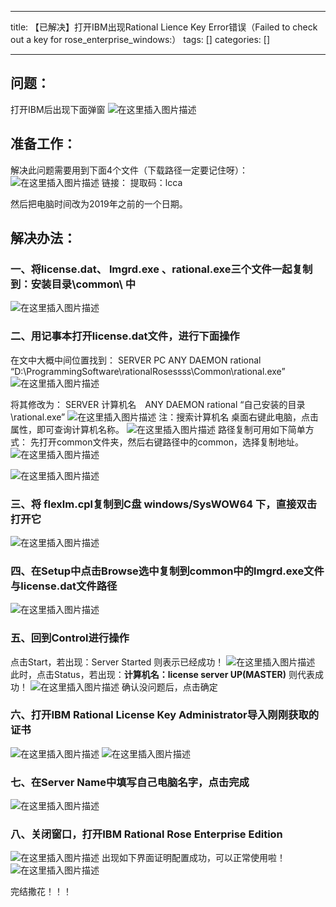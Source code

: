 
--- 
title:  【已解决】打开IBM出现Rational Lience Key Error错误（Failed to check out a key for rose_enterprise_windows:） 
tags: []
categories: [] 

---
## 问题：

打开IBM后出现下面弹窗 <img src="https://img-blog.csdnimg.cn/f84805235fdd4688b89c76540eae8f7c.png?x-oss-process=image/watermark,type_d3F5LXplbmhlaQ,shadow_50,text_Q1NETiBA5L-X5Lq6TGF5bWFu,size_15,color_FFFFFF,t_70,g_se,x_16#pic_center" alt="在这里插入图片描述">

## 准备工作：

解决此问题需要用到下面4个文件（下载路径一定要记住呀）： <img src="https://img-blog.csdnimg.cn/929f48c64b634dc29c6094f81d7ac32d.png?x-oss-process=image/watermark,type_d3F5LXplbmhlaQ,shadow_50,text_Q1NETiBA5L-X5Lq6TGF5bWFu,size_20,color_FFFFFF,t_70,g_se,x_16" alt="在这里插入图片描述"> 链接： 提取码：lcca

然后把电脑时间改为2019年之前的一个日期。

## 解决办法：

### 一、将license.dat、 lmgrd.exe 、rational.exe三个文件一起复制到：安装目录\common\ 中

<img src="https://img-blog.csdnimg.cn/be891e0135cc4d459c755723b1d313f3.png?x-oss-process=image/watermark,type_d3F5LXplbmhlaQ,shadow_50,text_Q1NETiBA5L-X5Lq6TGF5bWFu,size_20,color_FFFFFF,t_70,g_se,x_16" alt="在这里插入图片描述">

### 二、用记事本打开license.dat文件，进行下面操作

在文中大概中间位置找到： SERVER PC ANY DAEMON rational “D:\ProgrammingSoftware\rationalRosessss\Common\rational.exe” <img src="https://img-blog.csdnimg.cn/f5109d6b8cad4c8bbe67693263eb6fa4.png?x-oss-process=image/watermark,type_d3F5LXplbmhlaQ,shadow_50,text_Q1NETiBA5L-X5Lq6TGF5bWFu,size_20,color_FFFFFF,t_70,g_se,x_16" alt="在这里插入图片描述">

将其修改为： SERVER 计算机名　ANY DAEMON rational “自己安装的目录\rational.exe” <img src="https://img-blog.csdnimg.cn/4290b1d129974e3d85f1bc8255aec6ec.png?x-oss-process=image/watermark,type_d3F5LXplbmhlaQ,shadow_50,text_Q1NETiBA5L-X5Lq6TGF5bWFu,size_20,color_FFFFFF,t_70,g_se,x_16#pic_center" alt="在这里插入图片描述"> 注：搜索计算机名 桌面右键此电脑，点击属性，即可查询计算机名称。 <img src="https://img-blog.csdnimg.cn/abf40fd3ba5a479b8426f41fbb982a50.png?x-oss-process=image/watermark,type_d3F5LXplbmhlaQ,shadow_50,text_Q1NETiBA5L-X5Lq6TGF5bWFu,size_20,color_FFFFFF,t_70,g_se,x_16#pic_center" alt="在这里插入图片描述"> 路径复制可用如下简单方式： 先打开common文件夹，然后右键路径中的common，选择复制地址。 <img src="https://img-blog.csdnimg.cn/886d18c30ec9482fa6b4aa52b2e71770.png?x-oss-process=image/watermark,type_d3F5LXplbmhlaQ,shadow_50,text_Q1NETiBA5L-X5Lq6TGF5bWFu,size_20,color_FFFFFF,t_70,g_se,x_16" alt="在这里插入图片描述">

<img src="https://img-blog.csdnimg.cn/42f3ac7628824a93ad8bdbdac245887c.png?x-oss-process=image/watermark,type_d3F5LXplbmhlaQ,shadow_50,text_Q1NETiBA5L-X5Lq6TGF5bWFu,size_20,color_FFFFFF,t_70,g_se,x_16" alt="在这里插入图片描述">

### 三、将 flexlm.cpl复制到C盘 windows/SysWOW64 下，直接双击打开它

<img src="https://img-blog.csdnimg.cn/3f505dff9e5940c78d3b152b43797221.png?x-oss-process=image/watermark,type_d3F5LXplbmhlaQ,shadow_50,text_Q1NETiBA5L-X5Lq6TGF5bWFu,size_20,color_FFFFFF,t_70,g_se,x_16#pic_center" alt="在这里插入图片描述">

### 四、在Setup中点击Browse选中复制到common中的lmgrd.exe文件与license.dat文件路径

<img src="https://img-blog.csdnimg.cn/7f532a1ebb0044e4a5321878e47bec6b.png?x-oss-process=image/watermark,type_d3F5LXplbmhlaQ,shadow_50,text_Q1NETiBA5L-X5Lq6TGF5bWFu,size_20,color_FFFFFF,t_70,g_se,x_16#pic_center" alt="在这里插入图片描述">

### 五、回到Control进行操作

点击Start，若出现：Server Started 则表示已经成功！ <img src="https://img-blog.csdnimg.cn/2ee7314fd3854c639d765e43a7fe9932.png?x-oss-process=image/watermark,type_d3F5LXplbmhlaQ,shadow_50,text_Q1NETiBA5L-X5Lq6TGF5bWFu,size_20,color_FFFFFF,t_70,g_se,x_16#pic_center" alt="在这里插入图片描述"> 此时，点击Status，若出现：**计算机名：license server UP(MASTER)** 则代表成功！ <img src="https://img-blog.csdnimg.cn/b34fc1cfdde14c5fb39a5736dddc8179.png?x-oss-process=image/watermark,type_d3F5LXplbmhlaQ,shadow_50,text_Q1NETiBA5L-X5Lq6TGF5bWFu,size_20,color_FFFFFF,t_70,g_se,x_16#pic_center" alt="在这里插入图片描述"> 确认没问题后，点击确定

### 六、打开IBM Rational License Key Administrator导入刚刚获取的证书

<img src="https://img-blog.csdnimg.cn/1e337a3eadd24b30af3b256f84a45c53.png?x-oss-process=image/watermark,type_d3F5LXplbmhlaQ,shadow_50,text_Q1NETiBA5L-X5Lq6TGF5bWFu,size_17,color_FFFFFF,t_70,g_se,x_16" alt="在这里插入图片描述"> <img src="https://img-blog.csdnimg.cn/ca2ce27751294435983911ce515d79fe.png?x-oss-process=image/watermark,type_d3F5LXplbmhlaQ,shadow_50,text_Q1NETiBA5L-X5Lq6TGF5bWFu,size_20,color_FFFFFF,t_70,g_se,x_16#pic_center" alt="在这里插入图片描述">

### 七、在Server Name中填写自己电脑名字，点击完成

<img src="https://img-blog.csdnimg.cn/5f798d5b1bce4dabb5f2a6295efcaf87.png?x-oss-process=image/watermark,type_d3F5LXplbmhlaQ,shadow_50,text_Q1NETiBA5L-X5Lq6TGF5bWFu,size_20,color_FFFFFF,t_70,g_se,x_16#pic_center" alt="在这里插入图片描述">

### 八、关闭窗口，打开IBM Rational Rose Enterprise Edition

<img src="https://img-blog.csdnimg.cn/db853cf42afb420383721cea7dbba1a9.png?x-oss-process=image/watermark,type_d3F5LXplbmhlaQ,shadow_50,text_Q1NETiBA5L-X5Lq6TGF5bWFu,size_12,color_FFFFFF,t_70,g_se,x_16" alt="在这里插入图片描述"> 出现如下界面证明配置成功，可以正常使用啦！ <img src="https://img-blog.csdnimg.cn/de00f61bac1e408e98d66c0ea1c1c061.png?x-oss-process=image/watermark,type_d3F5LXplbmhlaQ,shadow_50,text_Q1NETiBA5L-X5Lq6TGF5bWFu,size_20,color_FFFFFF,t_70,g_se,x_16#pic_center" alt="在这里插入图片描述">

完结撒花！！！
